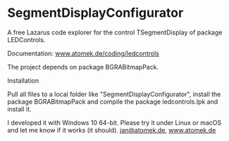 # SegmentDisplayConfigurator
A free Lazarus code explorer for the control TSegmentDisplay of package LEDControls.

Documentation: www.atomek.de/coding/ledcontrols

The project depends on package BGRABitmapPack.

Installation

Pull all files to a local folder like "SegmentDisplayConfigurator",
install the package BGRABitmapPack
and compile the package ledcontrols.lpk and install it.

I developed it with Windows 10 64-bit. Please try it under Linux or macOS and let me know
if it works (it should). jan@atomek.de, www.atomek.de
